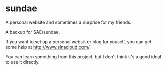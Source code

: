 # sundae
A personal website and sometimes a surprise for my friends.

A backup for SAE/sundae.

If you want to set up a personal websit or blog for youself, you can get some help at http://www.sinacloud.com/.

You can learn something from this project, but I don't think it's a good ideal to use it directly.
